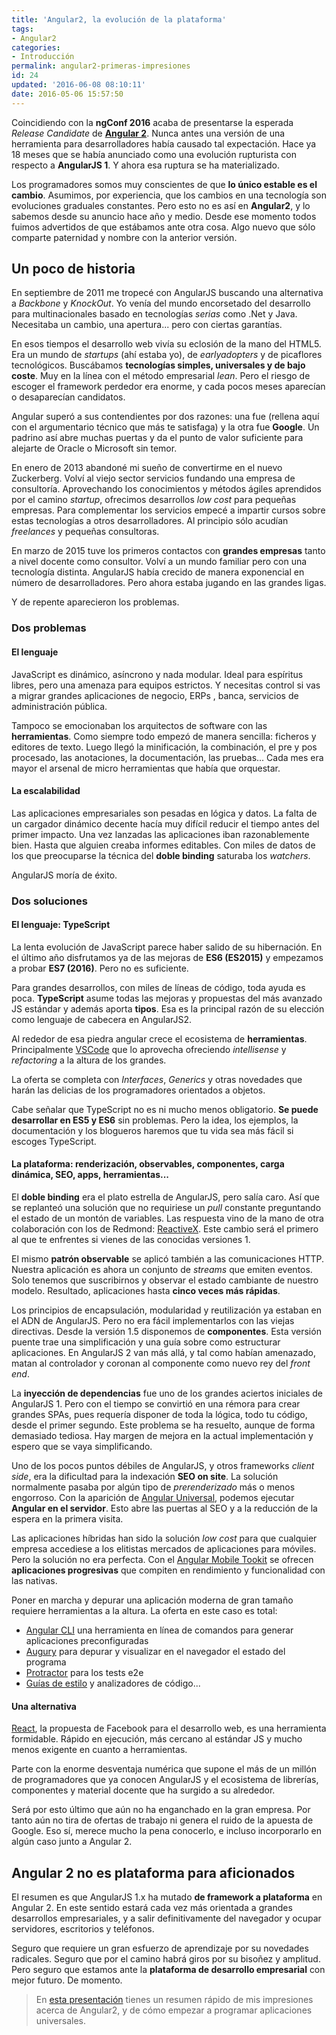 ```yaml
---
title: 'Angular2, la evolución de la plataforma'
tags:  
- Angular2
categories:
- Introducción 
permalink: angular2-primeras-impresiones
id: 24
updated: '2016-06-08 08:10:11'
date: 2016-05-06 15:57:50
---
```


Coincidiendo con la **ngConf 2016** acaba de presentarse la esperada *Release Candidate* de **[Angular 2](https://angular.io/)**. Nunca antes una versión de una herramienta para desarrolladores había causado tal expectación. Hace ya 18 meses que se había anunciado como una evolución rupturista con respecto a **AngularJS 1**. Y ahora esa ruptura se ha materializado. 

Los programadores somos muy conscientes de que **lo único estable es el cambio**. Asumimos, por experiencia, que los cambios en una tecnología son evoluciones graduales constantes. Pero esto no es así en **Angular2**, y lo sabemos desde su anuncio hace año y medio. Desde ese momento todos fuimos advertidos de que estábamos ante otra cosa. Algo nuevo que sólo comparte paternidad y nombre con la anterior versión.

## Un poco de historia

En septiembre de 2011 me tropecé con AngularJS buscando una alternativa a *Backbone* y *KnockOut*. Yo venía del mundo encorsetado del desarrollo para multinacionales basado en tecnologías *serias* como .Net y Java. Necesitaba un cambio, una apertura... pero con ciertas garantías. 

En esos tiempos el desarrollo web vivía su eclosión de la mano del HTML5. Era un mundo de *startups* (ahí estaba yo), de *earlyadopters* y de picaflores tecnológicos. Buscábamos **tecnologías simples, universales y de bajo coste**. Muy en la línea con el método empresarial *lean*. Pero el riesgo de escoger el framework perdedor era enorme, y cada pocos meses aparecían o desaparecían candidatos. 

Angular superó a sus contendientes por dos razones: una fue (rellena aquí con el argumentario técnico que más te satisfaga) y la otra fue **Google**. Un padrino así abre muchas puertas y da el punto de valor suficiente para alejarte de Oracle o Microsoft sin temor.

En enero de 2013 abandoné mi sueño de convertirme en el nuevo Zuckerberg. Volví al viejo sector servicios fundando una empresa de consultoría. Aprovechando los conocimientos y métodos ágiles aprendidos por el camino *startup*, ofrecimos desarrollos *low cost* para pequeñas empresas. Para complementar los servicios empecé a impartir cursos sobre estas tecnologías a otros desarrolladores. Al principio sólo acudían *freelances* y pequeñas consultoras.

En marzo de 2015 tuve los primeros contactos con **grandes empresas** tanto a nivel docente como consultor. Volví a un mundo familiar pero con una tecnología distinta. AngularJS había crecido de manera exponencial en número de desarrolladores. Pero ahora estaba jugando en las grandes ligas.
 
Y de repente aparecieron los problemas.

### Dos problemas

#### El lenguaje
JavaScript es dinámico, asíncrono y nada modular. Ideal para espíritus libres, pero una amenaza para equipos estrictos. Y necesitas control si vas a migrar grandes aplicaciones de negocio, ERPs , banca, servicios de administración pública. 

Tampoco se emocionaban los arquitectos de software con las **herramientas**. Como siempre todo empezó de manera sencilla: ficheros y editores de texto. Luego llegó la minificación, la combinación, el pre y pos procesado, las anotaciones, la documentación, las pruebas... Cada mes era mayor el arsenal de micro herramientas que había que orquestar.

#### La escalabilidad
Las aplicaciones empresariales son pesadas en lógica y datos. La falta de un cargador dinámico decente hacía muy difícil reducir el tiempo antes del primer impacto. Una vez lanzadas las aplicaciones iban razonablemente bien. 
Hasta que alguien creaba informes editables. Con miles de datos de los que preocuparse la técnica del **doble binding** saturaba los *watchers*. 

AngularJS moría de éxito. 

### Dos soluciones
#### El lenguaje: TypeScript
La lenta evolución de JavaScript parece haber salido de su hibernación. En el último año disfrutamos ya de las mejoras de **ES6 (ES2015)** y empezamos a probar **ES7 (2016)**. Pero no es suficiente.

Para grandes desarrollos, con miles de líneas de código, toda ayuda es poca. **TypeScript** asume todas las mejoras y propuestas del más avanzado JS estándar y además aporta **tipos**. Esa es la principal razón de su elección como lenguaje de cabecera en AngularJS2.

Al rededor de esa piedra angular crece el ecosistema de **herramientas**. Principalmente [VSCode](https://code.visualstudio.com/) que lo aprovecha ofreciendo *intellisense* y *refactoring* a la altura de los grandes.

La oferta se completa con *Interfaces*, *Generics* y otras novedades que harán las delicias de los programadores orientados a objetos. 

Cabe señalar que TypeScript no es ni mucho menos obligatorio. **Se puede desarrollar en ES5 y ES6** sin problemas. Pero la idea, los ejemplos, la documentación y los blogueros haremos que tu vida sea más fácil si escoges TypeScript.

#### La plataforma: renderización, observables, componentes, carga dinámica, SEO, apps, herramientas...
El **doble binding** era el plato estrella de AngularJS, pero salía caro. Así que se replanteó una solución que no requiriese un *pull* constante preguntando el estado de un montón de variables. Las respuesta vino de la mano de otra colaboración con los de Redmond: [ReactiveX](http://reactivex.io/). Este cambio será el primero al que te enfrentes si vienes de las conocidas versiones 1.

El mismo **patrón observable** se aplicó también a las comunicaciones HTTP. Nuestra aplicación es ahora un conjunto de *streams* que emiten eventos. Solo tenemos que suscribirnos y observar el estado cambiante de nuestro modelo. Resultado, aplicaciones hasta **cinco veces más rápidas**.

Los principios de encapsulación, modularidad y reutilización ya estaban en el ADN de AngularJS. Pero no era fácil implementarlos con las viejas directivas. Desde la versión 1.5 disponemos de **componentes**. Esta versión puente trae una simplificación y una guía sobre como estructurar aplicaciones. En AngularJS 2 van más allá, y tal como habían amenazado, matan al controlador y coronan al componente como nuevo rey del *front end*.

La **inyección de dependencias** fue uno de los grandes aciertos iniciales de AngularJS 1. Pero con el tiempo se convirtió en una rémora para crear grandes SPAs, pues requería disponer de toda la lógica, todo tu código, desde el primer segundo. Este problema se ha resuelto, aunque de forma demasiado tediosa. Hay margen de mejora en la actual implementación y espero que se vaya simplificando.

Uno de los pocos puntos débiles de AngularJS, y otros frameworks *client side*, era la dificultad para la indexación **SEO on site**. La solución normalmente pasaba por algún tipo de *prerenderizado* más o menos engorroso. Con la aparición de [Angular Universal](https://universal.angular.io/), podemos ejecutar **Angular en el servidor**. Esto abre las puertas al SEO y a la reducción de la espera en la primera visita.

Las aplicaciones híbridas han sido la solución *low cost* para que cualquier empresa accediese a los elitistas mercados de aplicaciones para móviles. Pero la solución no era perfecta. Con el [Angular Mobile Tookit](https://mobile.angular.io/) se ofrecen **aplicaciones progresivas** que compiten en rendimiento y funcionalidad con las nativas.

Poner en marcha y depurar una aplicación moderna de gran tamaño requiere herramientas a la altura. La oferta en este caso es total: 

- [Angular CLI](https://cli.angular.io/) una herramienta en línea de comandos para generar aplicaciones preconfiguradas
- [Augury](https://augury.angular.io/) para depurar y visualizar en el navegador el estado del programa
- [Protractor]() para los tests e2e
- [Guías de estilo](https://angular.io/styleguide) y analizadores de código... 

#### Una alternativa
[React](https://facebook.github.io/react/), la propuesta de Facebook para el desarrollo web, es una herramienta formidable. Rápido en ejecución, más cercano al estándar JS y mucho menos exigente en cuanto a herramientas. 

Parte con la enorme desventaja numérica que supone el más de un millón de programadores que ya conocen AngularJS y el ecosistema de librerías, componentes y material docente que ha surgido a su alrededor.

Será por esto último que aún no ha enganchado en la gran empresa. Por tanto aún no tira de ofertas de trabajo ni genera el ruido de la apuesta de Google. Eso sí, merece mucho la pena conocerlo, e incluso incorporarlo en algún caso junto a Angular 2.   

## Angular 2 no es plataforma para aficionados
El resumen es que AngularJS 1.x ha mutado **de framework a plataforma** en Angular 2. En este sentido estará cada vez más orientada a grandes desarrollos empresariales, y a salir definitivamente del navegador y ocupar servidores, escritorios y teléfonos. 

Seguro que requiere un gran esfuerzo de aprendizaje por su novedades radicales. Seguro que por el camino habrá giros por su bisoñez y amplitud. Pero seguro que estamos ante la **plataforma de desarrollo empresarial** con mejor futuro. De momento.

> En [esta presentación](https://docs.google.com/presentation/d/1VyMGTwiM7HmNMdSCXrrYpHIej-Y8ZwZKCan7KMqvdCA/edit?usp=sharing) tienes un resumen rápido de mis impresiones acerca de Angular2, y de cómo empezar a programar aplicaciones universales.